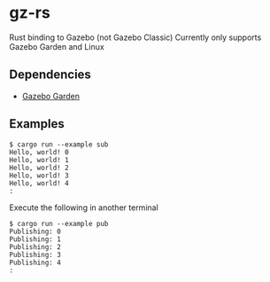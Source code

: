 # gz-rs

Rust binding to Gazebo (not Gazebo Classic)
Currently only supports Gazebo Garden and Linux

## Dependencies

- [Gazebo Garden](https://gazebosim.org/docs/garden/install)

## Examples

```
$ cargo run --example sub
Hello, world! 0
Hello, world! 1
Hello, world! 2
Hello, world! 3
Hello, world! 4
:
```

Execute the following in another terminal

```
$ cargo run --example pub
Publishing: 0
Publishing: 1
Publishing: 2
Publishing: 3
Publishing: 4
:
```
